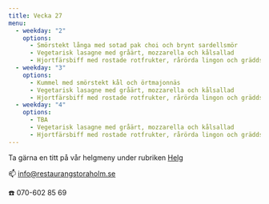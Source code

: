 ```yaml
---
title: Vecka 27
menu:
  - weekday: "2"
    options:
      - Smörstekt långa med sotad pak choi och brynt sardellsmör
      - Vegetarisk lasagne med gråärt, mozzarella och kålsallad
      - Hjortfärsbiff med rostade rotfrukter, rårörda lingon och gräddsås
  - weekday: "3"
    options:
      - Kummel med smörstekt kål och örtmajonnäs
      - Vegetarisk lasagne med gråärt, mozzarella och kålsallad
      - Hjortfärsbiff med rostade rotfrukter, rårörda lingon och gräddsås
  - weekday: "4"
    options:
      - TBA
      - Vegetarisk lasagne med gråärt, mozzarella och kålsallad
      - Hjortfärsbiff med rostade rotfrukter, rårörda lingon och gräddsås
---
```

[](http://www.bjorlandagard.se)[](http://www.bjorlandagard.se)Ta gärna en titt på vår helgmeny under rubriken [Helg](https://www.restaurangstoraholm.se/helg/?i=2)

📫 info@restaurangstoraholm.se

☎️ 070-602 85 69